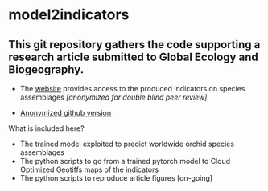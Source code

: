 # model2indicators

## This git repository gathers the code supporting a research article submitted to Global Ecology and Biogeography.

- The [website](https://mapviewer.plantnet.org/?config=apps/store/orchid-status.xml#) provides access to the produced indicators on species assemblages *[anonymized for double blind peer review].*
<!-- - **Article [preprint](XXX)**. *Be careful, it contains the author names [under double anonymous peer review]* -->
- [Anonymized github version](https://anonymous.4open.science/r/model2indicators/)

What is included here?
- The trained model exploited to predict worldwide orchid species assemblages
- The python scripts to go from a trained pytorch model to Cloud Optimized Geotiffs maps of the indicators
- The python scripts to reproduce article figures [on-going]
